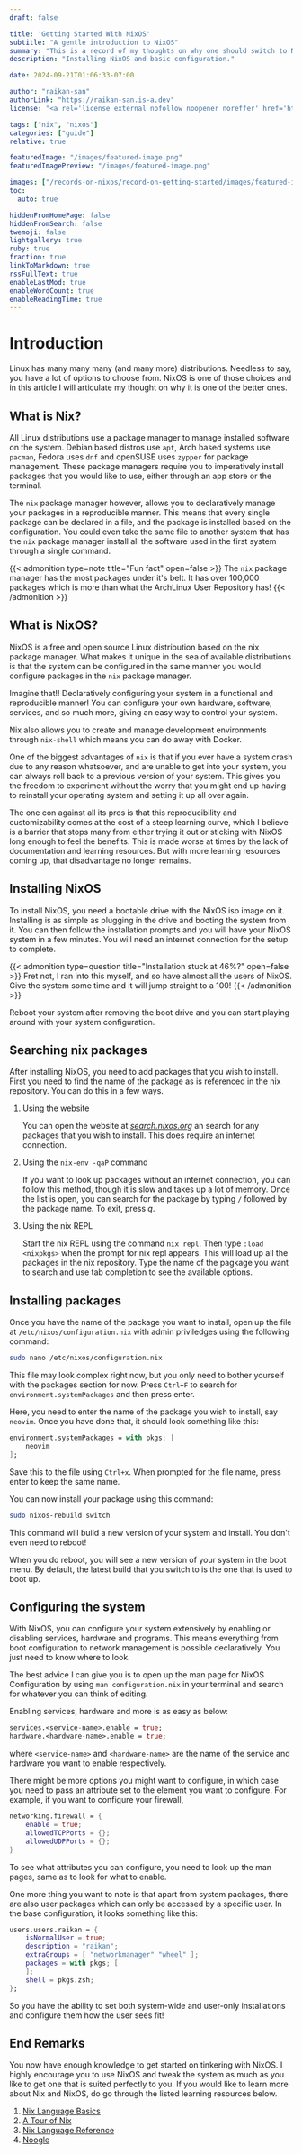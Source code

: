 ```yaml
---
draft: false

title: 'Getting Started With NixOS'
subtitle: "A gentle introduction to NixOS"
summary: "This is a record of my thoughts on why one should switch to NixOS, and how to get started with it."
description: "Installing NixOS and basic configuration."

date: 2024-09-21T01:06:33-07:00

author: "raikan-san"
authorLink: "https://raikan-san.is-a.dev"
license: "<a rel='license external nofollow noopener noreffer' href='https://opensource.org/licenses/GPL-3.0' target='_blank'>GPL-3.0</a>"

tags: ["nix", "nixos"]
categories: ["guide"]
relative: true

featuredImage: "/images/featured-image.png"
featuredImagePreview: "/images/featured-image.png"

images: ["/records-on-nixos/record-on-getting-started/images/featured-image.png"]
toc:
  auto: true

hiddenFromHomePage: false
hiddenFromSearch: false
twemoji: false
lightgallery: true
ruby: true
fraction: true
linkToMarkdown: true
rssFullText: true
enableLastMod: true
enableWordCount: true
enableReadingTime: true
---
```


# Introduction

Linux has many many many (and many more) distributions. Needless to say, you have
a lot of options to choose from. NixOS is one of those choices and in this article
I will articulate my thought on why it is one of the better ones.

## What is Nix?

All Linux distributions use a package manager to manage installed software on the system.
Debian based distros use `apt`, Arch based systems use `pacman`, Fedora uses `dnf` and
openSUSE uses `zypper` for package management. These package managers require you to
imperatively install packages that you would like to use, either through an app store
or the terminal.

The `nix` package manager however, allows you to declaratively manage your packages in a
reproducible manner. This means that every single package can be declared in a file, and
the package is installed based on the configuration. You could even take the same file
to another system that has the `nix` package manager install all the software used in the
first system through a single command.

{{< admonition type=note title="Fun fact" open=false >}}
The `nix` package manager has the most packages under it's belt. It has over 100,000
packages which is more than what the ArchLinux User Repository has!
{{< /admonition >}}

## What is NixOS?

NixOS is a free and open source Linux distribution based on the nix package manager.
What makes it unique in the sea of available distributions is that the system can be
configured in the same manner you would configure packages in the `nix` package manager.

Imagine that!! Declaratively configuring your system in a functional and reproducible
manner! You can configure your own hardware, software, services, and so much more,
giving an easy way to control your system.

Nix also allows you to create and manage development environments through `nix-shell`
which means you can do away with Docker.

One of the biggest advantages of `nix` is that if you ever have a system crash due to
any reason whatsoever, and are unable to get into your system, you can always roll back
to a previous version of your system. This gives you the freedom to experiment without
the worry that you might end up having to reinstall your operating system and setting it
up all over again.

The one con against all its pros is that this reproducibility and customizability comes
at the cost of a steep learning curve, which I believe is a barrier that stops many
from either trying it out or sticking with NixOS long enough to feel the benefits. This is
made worse at times by the lack of documentation and learning resources. But with more
learning resources coming up, that disadvantage no longer remains.

## Installing NixOS

To install NixOS, you need a bootable drive with the NixOS iso image on it. Installing
is as simple as plugging in the drive and booting the system from it. You can then
follow the installation prompts and you will have your NixOS system in a few minutes. You
will need an internet connection for the setup to complete.

{{< admonition type=question title="Installation stuck at 46%?" open=false >}}
Fret not, I ran into this myself, and so have almost all the users of NixOS. Give the
system some time and it will jump straight to a 100!
{{< /admonition >}}

Reboot your system after removing the boot drive and you can start playing around with
your system configuration.

## Searching nix packages

After installing NixOS, you need to add packages that you wish to install. First you
need to find the name of the package as is referenced in the nix repository. You
can do this in a few ways.

1. Using the website

    You can open the website at [*search.nixos.org*](https://search.nixos.org) an search
for any packages that you wish to install. This does require an internet connection.

2. Using the `nix-env -qaP` command

    If you want to look up packages without an internet connection, you can follow this
method, though it is slow and takes up a lot of memory. Once the list is open, you can
search for the package by typing `/` followed by the package name. To exit, press *q*.

3. Using the nix REPL

    Start the nix REPL using the command `nix repl`. Then type `:load <nixpkgs>` when the
prompt for nix repl appears. This will load up all the packages in the nix repository.
Type the name of the pagkage you want to search and use tab completion to see the
available options.

## Installing packages

Once you have the name of the package you want to install, open up the file at
`/etc/nixos/configuration.nix` with admin priviledges using the following command:

```bash
sudo nano /etc/nixos/configuration.nix
```

This file may look complex right now, but you only need to bother yourself with the
packages section for now. Press `Ctrl+F` to search for `environment.systemPackages`
and then press enter.

Here, you need to enter the name of the package you wish to install, say `neovim`. Once
you have done that, it should look something like this:

```nix
environment.systemPackages = with pkgs; [
    neovim
];
```

Save this to the file using `Ctrl+x`. When prompted for the file name, press enter to
keep the same name.

You can now install your package using this command:

```bash
sudo nixos-rebuild switch
```

This command will build a new version of your system and install. You don't even need
to reboot!

When you do reboot, you will see a new version of your system in the boot menu. By
default, the latest build that you switch to is the one that is used to boot up.

## Configuring the system

With NixOS, you can configure your system extensively by enabling or disabling services,
hardware and programs. This means everything from boot configuration to network
management is possible declaratively. You just need to know where to look.

The best advice I can give you is to open up the man page for NixOS Configuration
by using `man configuration.nix` in your terminal and search for whatever you can
think of editing.

Enabling services, hardware and more is as easy as below:

```nix
services.<service-name>.enable = true;
hardware.<hardware-name>.enable = true;
```

where `<service-name>` and `<hardware-name>` are the name of the service and hardware
you want to enable respectively.

There might be more options you might want to configure, in which case you need to
pass an attribute set to the element you want to configure. For example, if you want
to configure your firewall,

```nix
networking.firewall = {
    enable = true;
    allowedTCPPorts = {};
    allowedUDPPorts = {};
}
```

To see what attributes you can configure, you need to look up the man pages, same as
to look for what to enable.

One more thing you want to note is that apart from system packages, there are also
user packages which can only be accessed by a specific user. In the base configuration,
it looks something like this:

```nix
users.users.raikan = {
    isNormalUser = true;
    description = "raikan";
    extraGroups = [ "networkmanager" "wheel" ];
    packages = with pkgs; [
    ];
    shell = pkgs.zsh;
};
```

So you have the ability to set both system-wide and user-only installations and
configure them how the user sees fit!

## End Remarks

You now have enough knowledge to get started on tinkering with NixOS. I highly
encourage you to use NixOS and tweak the system as much as you like to get one that
is suited perfectly to you. If you would like to learn more about Nix and NixOS, do
go through the listed learning resources below.

1. [Nix Language Basics](https://nix.dev/tutorials/nix-language)
2. [A Tour of Nix](https://nixcloud.io/tour/?id=introduction/nix)
3. [Nix Language Reference](https://nix.dev/manual/nix/2.18/language/)
4. [Noogle](https://noogle.dev/)
